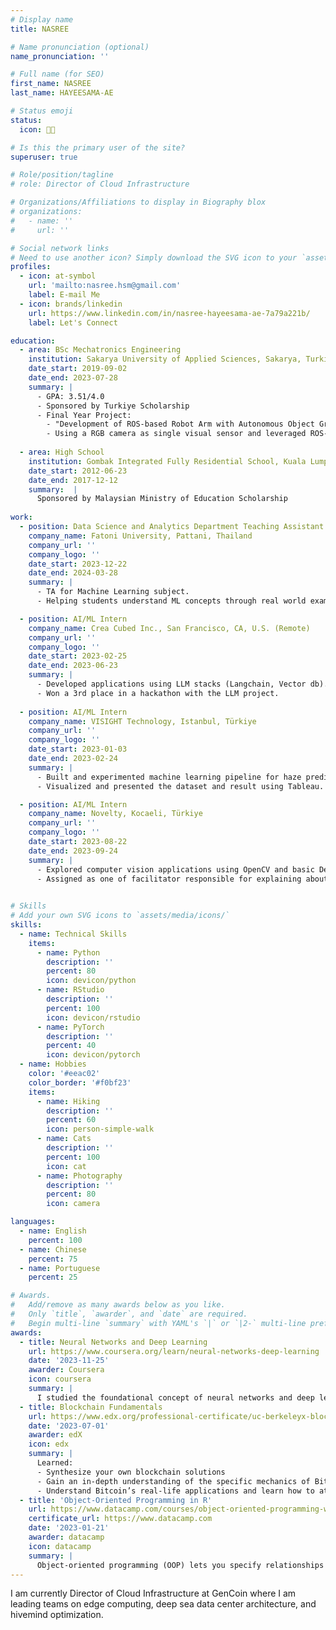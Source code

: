 ```yaml
---
# Display name
title: NASREE 

# Name pronunciation (optional)
name_pronunciation: ''

# Full name (for SEO)
first_name: NASREE
last_name: HAYEESAMA-AE

# Status emoji
status:
  icon: 🧑‍🎓️

# Is this the primary user of the site?
superuser: true

# Role/position/tagline
# role: Director of Cloud Infrastructure

# Organizations/Affiliations to display in Biography blox
# organizations:
#   - name: ''
#     url: ''

# Social network links
# Need to use another icon? Simply download the SVG icon to your `assets/media/icons/` folder.
profiles:
  - icon: at-symbol
    url: 'mailto:nasree.hsm@gmail.com'
    label: E-mail Me
  - icon: brands/linkedin
    url: https://www.linkedin.com/in/nasree-hayeesama-ae-7a79a221b/
    label: Let's Connect

education:
  - area: BSc Mechatronics Engineering
    institution: Sakarya University of Applied Sciences, Sakarya, Turkiye
    date_start: 2019-09-02
    date_end: 2023-07-28
    summary: |
      - GPA: 3.51/4.0
      - Sponsored by Turkiye Scholarship
      - Final Year Project:
        - "Development of ROS-based Robot Arm with Autonomous Object Grasping Ability"
        - Using a RGB camera as single visual sensor and leveraged ROS-Noetic and Moveit package for robotics object grasping. HRG-Net is then deployed for grasps generation. Lastly, user interface is created with Flask to improve accessibility through website.
  
  - area: High School
    institution: Gombak Integrated Fully Residential School, Kuala Lumpur, Malaysia
    date_start: 2012-06-23
    date_end: 2017-12-12
    summary:  |
      Sponsored by Malaysian Ministry of Education Scholarship
      
work:
  - position: Data Science and Analytics Department Teaching Assistant
    company_name: Fatoni University, Pattani, Thailand
    company_url: ''
    company_logo: ''
    date_start: 2023-12-22
    date_end: 2024-03-28
    summary: |
      - TA for Machine Learning subject.
      - Helping students understand ML concepts through real world examples and hands on experiences.

  - position: AI/ML Intern
    company_name: Crea Cubed Inc., San Francisco, CA, U.S. (Remote)
    company_url: ''
    company_logo: ''
    date_start: 2023-02-25
    date_end: 2023-06-23
    summary: |
      - Developed applications using LLM stacks (Langchain, Vector db).
      - Won a 3rd place in a hackathon with the LLM project.
  
  - position: AI/ML Intern
    company_name: VISIGHT Technology, Istanbul, Türkiye
    company_url: ''
    company_logo: ''
    date_start: 2023-01-03
    date_end: 2023-02-24
    summary: |
      - Built and experimented machine learning pipeline for haze prediction dataset.
      - Visualized and presented the dataset and result using Tableau.

  - position: AI/ML Intern
    company_name: Novelty, Kocaeli, Türkiye
    company_url: ''
    company_logo: ''
    date_start: 2023-08-22
    date_end: 2023-09-24
    summary: |
      - Explored computer vision applications using OpenCV and basic Deep learning.
      - Assigned as one of facilitator responsible for explaining about Deep learning.
  

# Skills
# Add your own SVG icons to `assets/media/icons/`
skills:
  - name: Technical Skills
    items:
      - name: Python
        description: ''
        percent: 80
        icon: devicon/python
      - name: RStudio
        description: ''
        percent: 100
        icon: devicon/rstudio
      - name: PyTorch
        description: ''
        percent: 40
        icon: devicon/pytorch
  - name: Hobbies
    color: '#eeac02'
    color_border: '#f0bf23'
    items:
      - name: Hiking
        description: ''
        percent: 60
        icon: person-simple-walk
      - name: Cats
        description: ''
        percent: 100
        icon: cat
      - name: Photography
        description: ''
        percent: 80
        icon: camera

languages:
  - name: English
    percent: 100
  - name: Chinese
    percent: 75
  - name: Portuguese
    percent: 25

# Awards.
#   Add/remove as many awards below as you like.
#   Only `title`, `awarder`, and `date` are required.
#   Begin multi-line `summary` with YAML's `|` or `|2-` multi-line prefix and indent 2 spaces below.
awards:
  - title: Neural Networks and Deep Learning
    url: https://www.coursera.org/learn/neural-networks-deep-learning
    date: '2023-11-25'
    awarder: Coursera
    icon: coursera
    summary: |
      I studied the foundational concept of neural networks and deep learning. By the end, I was familiar with the significant technological trends driving the rise of deep learning; build, train, and apply fully connected deep neural networks; implement efficient (vectorized) neural networks; identify key parameters in a neural network’s architecture; and apply deep learning to your own applications.
  - title: Blockchain Fundamentals
    url: https://www.edx.org/professional-certificate/uc-berkeleyx-blockchain-fundamentals
    date: '2023-07-01'
    awarder: edX
    icon: edx
    summary: |
      Learned:
      - Synthesize your own blockchain solutions
      - Gain an in-depth understanding of the specific mechanics of Bitcoin
      - Understand Bitcoin’s real-life applications and learn how to attack and destroy Bitcoin, Ethereum, smart contracts and Dapps, and alternatives to Bitcoin’s Proof-of-Work consensus algorithm
  - title: 'Object-Oriented Programming in R'
    url: https://www.datacamp.com/courses/object-oriented-programming-with-s3-and-r6-in-r
    certificate_url: https://www.datacamp.com
    date: '2023-01-21'
    awarder: datacamp
    icon: datacamp
    summary: |
      Object-oriented programming (OOP) lets you specify relationships between functions and the objects that they can act on, helping you manage complexity in your code. This is an intermediate level course, providing an introduction to OOP, using the S3 and R6 systems. S3 is a great day-to-day R programming tool that simplifies some of the functions that you write. R6 is especially useful for industry-specific analyses, working with web APIs, and building GUIs.
---
```


I am currently Director of Cloud Infrastructure at GenCoin where I am leading teams on edge computing, deep sea data center architecture, and hivemind optimization.
